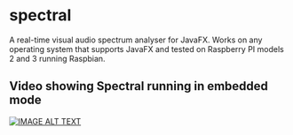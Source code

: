 # spectral
A real-time visual audio spectrum analyser for JavaFX. Works on any operating system that supports JavaFX and tested on Raspberry PI models 2 and 3 running Raspbian.

## Video showing Spectral running in embedded mode
[![IMAGE ALT TEXT](https://img.youtube.com/vi/2os2h84wwcU/0.jpg)](https://www.youtube.com/watch?v=2os2h84wwcU "Spectral - Embedded Mode")

